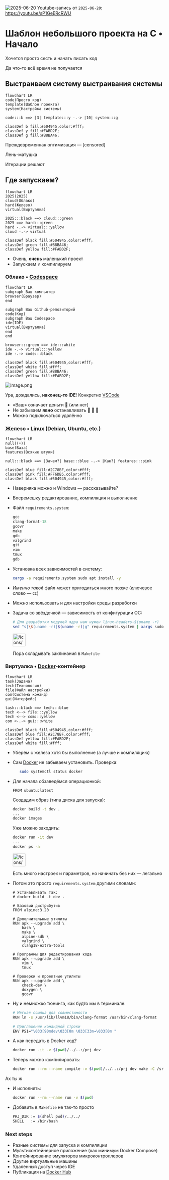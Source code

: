 ![2025-06-20](https://github.com/user-attachments/assets/ad0c0bdd-0861-47cb-a4e7-33bac3fceb2d)
Youtube-запись от `2025-06-20`: https://youtu.be/sP1GeERcRWU

# Шаблон небольшого проекта на C • Начало

Хочется просто сесть и начать писать код

Да что-то всё время не получается


## Выстраиваем систему выстраивания системы

```mermaid
flowchart LR
code(Просто код)
template(Шаблон проекта)
system(Настройка системы)

code:::b ==> |3| template:::y -.-> |10| system:::g

classDef b fill:#504945,color:#fff;
classDef y fill:#FABD2F;
classDef g fill:#B8BA46;

```

Преждевременная оптимизация — [censored]


Лень-матушка


Итерации решают

## Где запускаем?

```mermaid
flowchart LR
2025(2025)
cloud(Облако)
hard(Железо)
virtual(Виртуалка)

2025:::black ==> cloud:::green
2025 ==> hard:::green
hard -.-> virtual:::yellow
cloud -.-> virtual

classDef black fill:#504945,color:#fff;
classDef green fill:#B8BA46;
classDef yellow fill:#FABD2F;
```

- Очень, **очень** маленький проект
- Запускаем ≠ компилируем

### Облако • [Codespace](https://docs.github.com/ru/codespaces/about-codespaces)

```mermaid
flowchart LR
subgraph Ваш компьютер
browser(Браузер)
end

subgraph Ваш Github-репозиторий
code(Код)
subgraph Ваш Codespace
ide(IDE)
virtual(Виртуалка)
end
end

browser:::green ==> ide:::white
ide -.-> virtual:::yellow
ide -.-> code:::black

classDef black fill:#504945,color:#fff;
classDef white fill:#fff;
classDef green fill:#B8BA46;
classDef yellow fill:#FABD2F;
```

![image.png](attachment:a4ff1be2-8131-419a-bac1-135280ba9e94:image.png)

Ура, дождались, **наконец-то IDE**! Конкретно [VSCode](https://code.visualstudio.com)


- «Ваш» означает деньги 👛 (или нет)
- Не забываем **явно** останавливать 👛 👛 👛
- Можно подключаться удалённо

### Железо • Linux (Debian, Ubuntu, etc.)

```mermaid
flowchart LR
null((•))
base(База)
features(Всякие штуки)

null:::black ==> |Зачем?| base:::blue -.-> |Как?| features:::pink

classDef blue fill:#2C78BF,color:#fff;
classDef pink fill:#FF6DB5,color:#fff;
classDef black fill:#504945,color:#fff;
```

- Наверняка можно и Windows — рассказывайте?
- Вперемешку редактирование, компиляция и выполнение
- Файл `requirements.system`:
    
    ```c
    gcc
    clang-format-18
    gcovr
    make
    gdb
    valgrind
    git
    vim
    tmux
    gdb
    ```
    
- Установка всех зависимостей в систему:
    
    ```bash
    xargs -a requirements.system sudo apt install -y
    ```
    
- *Именно такой* файл может пригодиться много позже (ключевое слово — `CI`)
- Можно использовать и для настройки среды разработки
- Задача со звёздочкой — зависимость от конфигурации ОС:
    
    ```bash
    # Для разработки модулей ядра нам нужен linux-headers-$(uname -r)
    sed "s|\$(uname -r)|$(uname -r)|g" requirements.system | xargs sudo apt install -y
    ```
    
    <aside>
    <img src="/icons/clover-four-leaf_green.svg" alt="/icons/clover-four-leaf_green.svg" width="40px" />
    
    Пора складывать заклинания в `Makefile`
    
    </aside>
    

### Виртуалка • [Docker](https://www.docker.com)-контейнер

```mermaid
flowchart LR
task(Задача)
tech(Технология)
file(Файл настройки)
com(Система команд)
gui(Интерфейс)

task:::black ==> tech:::blue
tech <--> file:::yellow
tech <--> com:::yellow
com <-.-> gui:::white

classDef black fill:#504945,color:#fff;
classDef blue fill:#2C78BF,color:#fff;
classDef yellow fill:#FABD2F;
classDef white fill:#fff;
```

- Уберём с железа хотя бы выполнение (а лучше и компиляцию)
- Сам [Docker](https://www.docker.com) не забываем установить. Проверка:
    
    ```bash
       sudo systemctl status docker
    ```
    
- Для начала обзаведёмся операционкой:
    
    ```docker
    FROM ubuntu:latest
    ```
    
    Создадим образ (типа диска для запуска):
    
    ```bash
    docker build -t dev .
    ...
    docker images
    ```
    
    Уже можно заходить:
    
    ```bash
    docker run -it dev
    ...
    docker ps -a
    ```
    
    <aside>
    <img src="/icons/chili-pepper_red.svg" alt="/icons/chili-pepper_red.svg" width="40px" />
    
    Есть много настроек и параметров, но начинать без них — легально
    
    </aside>
    
- Потом это просто `requirements.system` другими словами:
    
    ```docker
    # Устанавливать так:
    # docker build -t dev .
    
    # Базовый дистрибутив
    FROM alpine:3.20
    
    # Дополнительные утилиты
    RUN apk --upgrade add \
    	bash \
    	make \
    	alpine-sdk \
    	valgrind \
    	clang18-extra-tools	
    
    # Программы для редактирования кода
    RUN apk --upgrade add \
    	vim \
    	tmux
    
    # Проверки и проектные утилиты
    RUN apk --upgrade add \
    	check-dev \
    	doxygen \
    	gcovr
    ```
    
- Ну и немножко тюнинга, как будто мы в терминале:
    
    ```bash
    # Мягкая ссылка для совместимости
    RUN ln -s /usr/lib/llvm18/bin/clang-format /usr/bin/clang-format
    
    # Приглашение командной строки
    ENV PS1="\033[90mdev\033[0m \033[33m→\033[0m "
    ```
    
- А как передать в Docker код?
    
    ```bash
    docker run -it -v $(pwd)/../..:/prj dev
    ```
    

- Теперь можно компилировать:
    
    ```bash
    docker run --rm --name compile -v $(pwd)/../..:/prj dev make -C /src main.run
    ```
    

Ах ты ж


- И исполнять:
    
    ```bash
    docker run --rm --name run -v $(pwd)
    ```
    
- Добавить в `Makefile` не так-то просто
    
    ```bash
    PRJ_DIR := $(shell pwd)/../../
    SHELL   := /bin/bash
    ```
    

### Next steps

- Разные системы для запуска и компиляции
- Мультиконтейнерное приложение (как минимум Docker Compose)
- Контейнирование эмуляторов микроконтроллеров
- Другие виртуальные машины
- Удалённый доступ через IDE
- Публикация на [Docker Hub](https://hub.docker.com)
